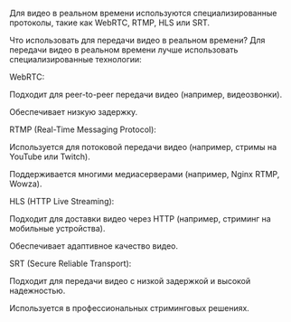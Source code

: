 Для видео в реальном времени используются специализированные протоколы, такие как WebRTC, RTMP, HLS или SRT.

Что использовать для передачи видео в реальном времени?
Для передачи видео в реальном времени лучше использовать специализированные технологии:

WebRTC:

Подходит для peer-to-peer передачи видео (например, видеозвонки).

Обеспечивает низкую задержку.

RTMP (Real-Time Messaging Protocol):

Используется для потоковой передачи видео (например, стримы на YouTube или Twitch).

Поддерживается многими медиасерверами (например, Nginx RTMP, Wowza).

HLS (HTTP Live Streaming):

Подходит для доставки видео через HTTP (например, стриминг на мобильные устройства).

Обеспечивает адаптивное качество видео.

SRT (Secure Reliable Transport):

Подходит для передачи видео с низкой задержкой и высокой надежностью.

Используется в профессиональных стриминговых решениях.